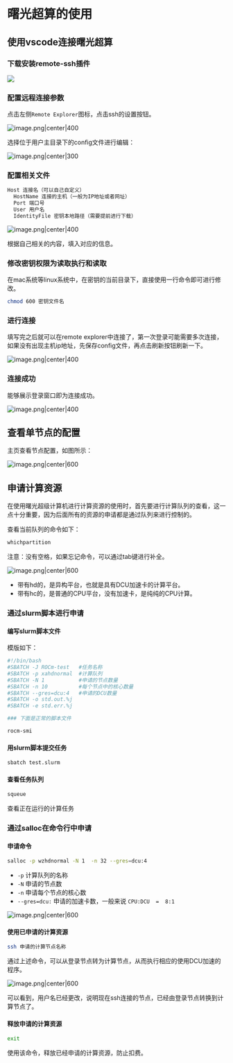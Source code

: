 # 曙光超算的使用

## 使用vscode连接曙光超算

### 下载安装remote-ssh插件

![](https://cdn.jsdelivr.net/gh/NEUQer-xing/Markdown_images@master/images-2/202402240053257.png)

### 配置远程连接参数

点击左侧`Remote Explorer`图标，点击ssh的设置按钮。

![image.png|center|400](https://cdn.jsdelivr.net/gh/NEUQer-xing/Markdown_images@master/images-2/20240224005538.png)

选择位于用户主目录下的config文件进行编辑：

![image.png|center|300](https://cdn.jsdelivr.net/gh/NEUQer-xing/Markdown_images@master/images-2/20240224005649.png)

### 配置相关文件

```sh
Host 连接名（可以自己自定义）
  HostName 连接的主机（一般为IP地址或者网址）
  Port 端口号
  User 用户名
  IdentityFile 密钥本地路径（需要提前进行下载）
```

![image.png|center|400](https://cdn.jsdelivr.net/gh/NEUQer-xing/Markdown_images@master/images-2/20240224010148.png)

根据自己相关的内容，填入对应的信息。


### 修改密钥权限为读取执行和读取

在mac系统等linux系统中，在密钥的当前目录下，直接使用一行命令即可进行修改。

```sh
chmod 600 密钥文件名
```

### 进行连接

填写完之后就可以在remote explorer中连接了，第⼀次登录可能需要多次连接，如果没有出现主机ip地址，先保存config⽂件，再点击刷新按钮刷新⼀下。

![image.png|center|400](https://cdn.jsdelivr.net/gh/NEUQer-xing/Markdown_images@master/images-2/20240224010527.png)

### 连接成功

能够展示登录窗口即为连接成功。

![image.png|center|400](https://cdn.jsdelivr.net/gh/NEUQer-xing/Markdown_images@master/images-2/20240224010608.png)

## 查看单节点的配置

主⻚查看节点配置，如图所⽰：

![image.png|center|600](https://cdn.jsdelivr.net/gh/NEUQer-xing/Markdown_images@master/images-2/20240224011407.png)


## 申请计算资源

在使用曙光超级计算机进行计算资源的使用时，首先要进行计算队列的查看，这一点十分重要，因为后面所有的资源的申请都是通过队列来进行控制的。

查看当前队列的命令如下：

```sh
whichpartition 
```

注意：没有空格，如果忘记命令，可以通过tab键进行补全。

![image.png|center|600](https://cdn.jsdelivr.net/gh/NEUQer-xing/Markdown_images@master/images-2/20240224011956.png)

- 带有hd的，是异构平台，也就是具有DCU加速卡的计算平台。
- 带有hc的，是普通的CPU平台，没有加速卡，是纯纯的CPU计算。

### 通过slurm脚本进行申请

#### 编写slurm脚本文件

模版如下：

```sh
#!/bin/bash 
#SBATCH -J ROCm-test   #任务名称
#SBATCH -p xahdnormal  #计算队列
#SBATCH -N 1           #申请的节点数量
#SBATCH -n 10          #每个节点中的核心数量
#SBATCH --gres=dcu:4   #申请的DCU数量
#SBATCH -o std.out.%j
#SBATCH -e std.err.%j

### 下面是正常的脚本文件

rocm-smi

```

#### 用slurm脚本提交任务

```sh
sbatch test.slurm
```

#### 查看任务队列

```sh
squeue
```

查看正在运行的计算任务


### 通过salloc在命令行中申请

#### 申请命令

```sh
salloc -p wzhdnormal -N 1  -n 32 --gres=dcu:4 
```

- `-p`  计算队列的名称
- `-N`  申请的节点数
- `-n`  申请每个节点的核心数
- `--gres=dcu:` 申请的加速卡数，一般来说 `CPU:DCU  =  8:1`

![image.png|center|600](https://cdn.jsdelivr.net/gh/NEUQer-xing/Markdown_images@master/images-2/20240224012837.png)

#### 使用已申请的计算资源

```sh
ssh 申请的计算节点名称
```

通过上述命令，可以从登录节点转为计算节点，从而执行相应的使用DCU加速的程序。


![image.png|center|600](https://cdn.jsdelivr.net/gh/NEUQer-xing/Markdown_images@master/images-2/20240224013725.png)

可以看到，用户名已经更改，说明现在ssh连接的节点，已经由登录节点转换到计算节点了。

#### 释放申请的计算资源

```sh
exit
```

使用该命令，释放已经申请的计算资源，防止扣费。
